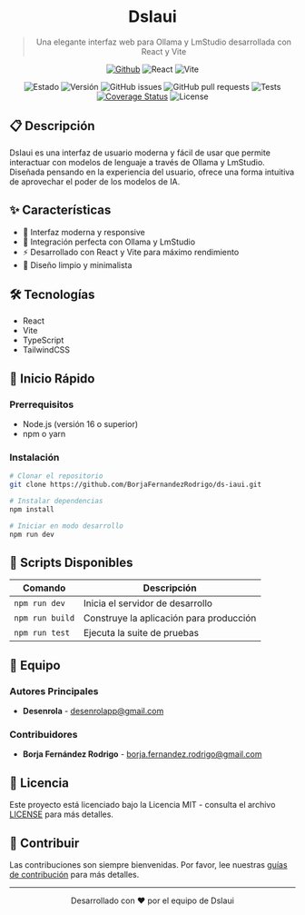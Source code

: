 <div align="center">

# DsIaui

> Una elegante interfaz web para Ollama y LmStudio desarrollada con React y Vite

[![Github](https://img.shields.io/badge/GitHub-181717.svg?style=for-the-badge&logo=GitHub&logoColor=white)](https://github.com/BorjaFernandezRodrigo/ds-iaui)
![React](https://img.shields.io/badge/React-20232A?style=for-the-badge&logo=react&logoColor=61DAFB)
![Vite](https://img.shields.io/badge/Vite-646CFF?style=for-the-badge&logo=vite&logoColor=white)

<!-- Estado del Proyecto -->
![Estado](https://img.shields.io/badge/Estado-En%20Desarrollo-green)
![Versión](https://img.shields.io/github/v/release/BorjaFernandezRodrigo/ds-iaui?include_prereleases)
![GitHub issues](https://img.shields.io/github/issues/BorjaFernandezRodrigo/ds-iaui)
![GitHub pull requests](https://img.shields.io/github/issues-pr/BorjaFernandezRodrigo/ds-iaui)
![Tests](https://github.com/BorjaFernandezRodrigo/ds-iaui/actions/workflows/test.yml/badge.svg)
[![Coverage Status](https://coveralls.io/repos/github/BorjaFernandezRodrigo/ds-iaui/badge.svg?branch=main)](https://coveralls.io/github/BorjaFernandezRodrigo/ds-iaui?branch=main)
![License](https://img.shields.io/github/license/BorjaFernandezRodrigo/ds-iaui)

</div>

## 📋 Descripción

DsIaui es una interfaz de usuario moderna y fácil de usar que permite interactuar con modelos de lenguaje a través de Ollama y LmStudio. Diseñada pensando en la experiencia del usuario, ofrece una forma intuitiva de aprovechar el poder de los modelos de IA.

## ✨ Características

- 🚀 Interfaz moderna y responsive
- 🔄 Integración perfecta con Ollama y LmStudio
- ⚡ Desarrollado con React y Vite para máximo rendimiento
- 🎨 Diseño limpio y minimalista

## 🛠️ Tecnologías

- React
- Vite
- TypeScript
- TailwindCSS

## 🚀 Inicio Rápido

### Prerrequisitos

- Node.js (versión 16 o superior)
- npm o yarn

### Instalación

```bash
# Clonar el repositorio
git clone https://github.com/BorjaFernandezRodrigo/ds-iaui.git

# Instalar dependencias
npm install

# Iniciar en modo desarrollo
npm run dev
```

## 📜 Scripts Disponibles

| Comando | Descripción |
|---------|-------------|
| `npm run dev` | Inicia el servidor de desarrollo |
| `npm run build` | Construye la aplicación para producción |
| `npm run test` | Ejecuta la suite de pruebas |

## 👥 Equipo

### Autores Principales

- **Desenrola** - [desenrolapp@gmail.com](mailto:desenrolapp@gmail.com)

### Contribuidores

- **Borja Fernández Rodrigo** - [borja.fernandez.rodrigo@gmail.com](mailto:borja.fernandez.rodrigo@gmail.com)

## 📄 Licencia

Este proyecto está licenciado bajo la Licencia MIT - consulta el archivo [LICENSE](LICENSE) para más detalles.

## 🤝 Contribuir

Las contribuciones son siempre bienvenidas. Por favor, lee nuestras [guías de contribución](CONTRIBUTING.md) para más detalles.

---

<div align="center">
Desarrollado con ❤️ por el equipo de DsIaui
</div>

